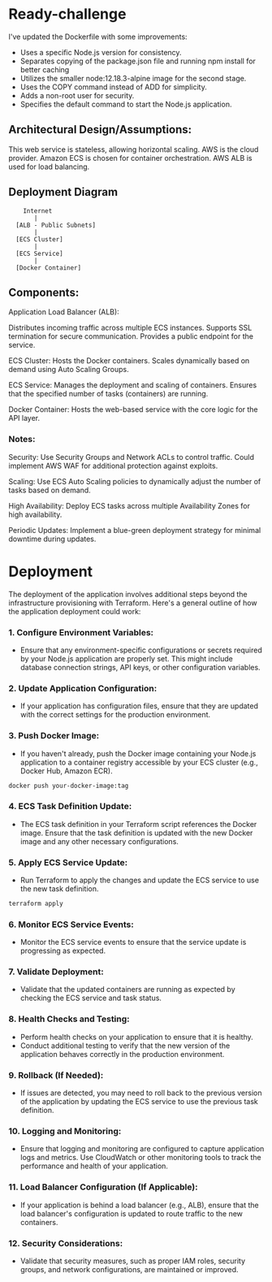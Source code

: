 # Ready-challenge

I've updated the Dockerfile with some improvements:
* Uses a specific Node.js version for consistency.
* Separates copying of the package.json file and running npm install for better caching
* Utilizes the smaller node:12.18.3-alpine image for the second stage.
* Uses the COPY command instead of ADD for simplicity.
* Adds a non-root user for security.
* Specifies the default command to start the Node.js application.

## Architectural Design/Assumptions:
This web service is stateless, allowing horizontal scaling.
AWS is the cloud provider.
Amazon ECS is chosen for container orchestration.
AWS ALB is used for load balancing.

## Deployment Diagram
```
    Internet
       |
  [ALB - Public Subnets]
       |
  [ECS Cluster]
       |
  [ECS Service]
       |
  [Docker Container]
```

## Components:
Application Load Balancer (ALB):

Distributes incoming traffic across multiple ECS instances.
Supports SSL termination for secure communication.
Provides a public endpoint for the service.

ECS Cluster:
Hosts the Docker containers.
Scales dynamically based on demand using Auto Scaling Groups.

ECS Service:
Manages the deployment and scaling of containers.
Ensures that the specified number of tasks (containers) are running.

Docker Container:
Hosts the web-based service with the core logic for the API layer.

### Notes:
Security:
Use Security Groups and Network ACLs to control traffic.
Could implement AWS WAF for additional protection against exploits.

Scaling:
Use ECS Auto Scaling policies to dynamically adjust the number of tasks based on demand.

High Availability:
Deploy ECS tasks across multiple Availability Zones for high availability.

Periodic Updates:
Implement a blue-green deployment strategy for minimal downtime during updates.



# Deployment

The deployment of the application involves additional steps beyond the infrastructure provisioning with Terraform. Here's a general outline of how the application deployment could work:

### 1. **Configure Environment Variables:**
   - Ensure that any environment-specific configurations or secrets required by your Node.js application are properly set. This might include database connection strings, API keys, or other configuration variables.

### 2. **Update Application Configuration:**
   - If your application has configuration files, ensure that they are updated with the correct settings for the production environment.

### 3. **Push Docker Image:**
   - If you haven't already, push the Docker image containing your Node.js application to a container registry accessible by your ECS cluster (e.g., Docker Hub, Amazon ECR).

   ```bash
   docker push your-docker-image:tag
   ```

### 4. **ECS Task Definition Update:**
   - The ECS task definition in your Terraform script references the Docker image. Ensure that the task definition is updated with the new Docker image and any other necessary configurations.

### 5. **Apply ECS Service Update:**
   - Run Terraform to apply the changes and update the ECS service to use the new task definition.

   ```bash
   terraform apply
   ```

### 6. **Monitor ECS Service Events:**
   - Monitor the ECS service events to ensure that the service update is progressing as expected.

### 7. **Validate Deployment:**
   - Validate that the updated containers are running as expected by checking the ECS service and task status.

### 8. **Health Checks and Testing:**
   - Perform health checks on your application to ensure that it is healthy.
   - Conduct additional testing to verify that the new version of the application behaves correctly in the production environment.

### 9. **Rollback (If Needed):**
   - If issues are detected, you may need to roll back to the previous version of the application by updating the ECS service to use the previous task definition.

### 10. **Logging and Monitoring:**
   - Ensure that logging and monitoring are configured to capture application logs and metrics. Use CloudWatch or other monitoring tools to track the performance and health of your application.

### 11. **Load Balancer Configuration (If Applicable):**
   - If your application is behind a load balancer (e.g., ALB), ensure that the load balancer's configuration is updated to route traffic to the new containers.

### 12. **Security Considerations:**
   - Validate that security measures, such as proper IAM roles, security groups, and network configurations, are maintained or improved.

